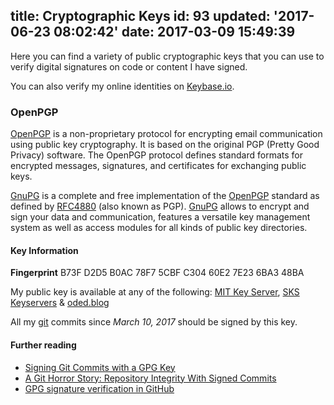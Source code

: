 title: Cryptographic Keys
id: 93
updated: '2017-06-23 08:02:42'
date: 2017-03-09 15:49:39
---
Here you can find a variety of public cryptographic keys that you can use to verify digital signatures on code or content I have signed.

You can also verify my online identities on [Keybase.io](https://keybase.io/odedlaz).


### OpenPGP

[OpenPGP](http://openpgp.org/) is a non-proprietary protocol for encrypting email communication using public key cryptography. It is based on the original PGP (Pretty Good Privacy) software. The OpenPGP protocol defines standard formats for encrypted messages, signatures, and certificates for exchanging public keys.

[GnuPG](https://www.gnupg.org/) is a complete and free implementation of the [OpenPGP](http://openpgp.org/) standard as defined by [RFC4880](https://tools.ietf.org/html/rfc4880) (also known as PGP). [GnuPG](https://www.gnupg.org/) allows to encrypt and sign your data and communication, features a versatile key management system as well as access modules for all kinds of public key directories.

#### Key Information

**Fingerprint** B73F D2D5 B0AC 78F7 5CBF  C304 60E2 7E23 6BA3 48BA  

My public key is available at any of the following: [MIT Key Server](https://pgp.mit.edu/pks/lookup?search=odedlaz%40gmail.com), [SKS Keyservers](https://sks-keyservers.net/pks/lookup?search=odedlaz%40gmail.com) & [oded.blog](/.well-known/odedlaz.asc)

All my [git](https://git-scm.com/) commits since *March 10, 2017* should be signed by this key.

#### Further reading

* [Signing Git Commits with a GPG Key](http://nishanttotla.com/blog/signing-git-commits-gpg)
* [A Git Horror Story: Repository Integrity With Signed Commits](https://mikegerwitz.com/papers/git-horror-story)
* [GPG signature verification in GitHub](https://github.com/blog/2144-gpg-signature-verification)